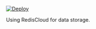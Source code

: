 [![Deploy](https://www.herokucdn.com/deploy/button.png)](https://heroku.com/deploy?template=https://github.com/loppear/smallest-federated-wiki-template)

Using RedisCloud for data storage.
